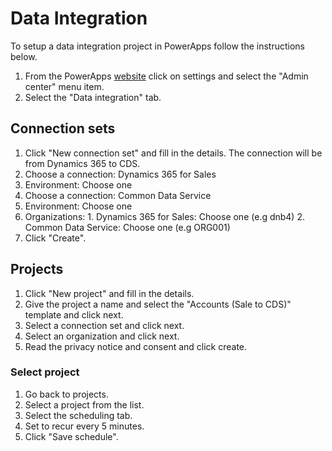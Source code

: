 # Data Integration

To setup a data integration project in PowerApps follow the instructions below.

1. From the PowerApps [website](https://web.powerapps.com) click on settings and select the "Admin center" menu item.
2. Select the "Data integration" tab.

## Connection sets
1. Click "New connection set" and fill in the details. The connection will be from Dynamics 365 to CDS.
  1. Choose a connection: Dynamics 365 for Sales
  2. Environment: Choose one
  3. Choose a connection: Common Data Service
  4. Environment: Choose one
  5. Organizations:
    1. Dynamics 365 for Sales: Choose one (e.g dnb4)
    2. Common Data Service: Choose one (e.g ORG001)
2. Click "Create".

## Projects
1. Click "New project" and fill in the details.
2. Give the project a name and select the "Accounts (Sale to CDS)" template and click next.
3. Select a connection set and click next.
4. Select an organization and click next.
5. Read the privacy notice and consent and click create.

### Select project
1. Go back to projects.
2. Select a project from the list.
3. Select the scheduling tab.
  1. Set to recur every 5 minutes.
  2. Click "Save schedule".